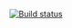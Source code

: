 [![Build status](https://ci.appveyor.com/api/projects/status/vf97339a312dr4wc?svg=true)](https://ci.appveyor.com/project/rtvtat/patterns-task1)

